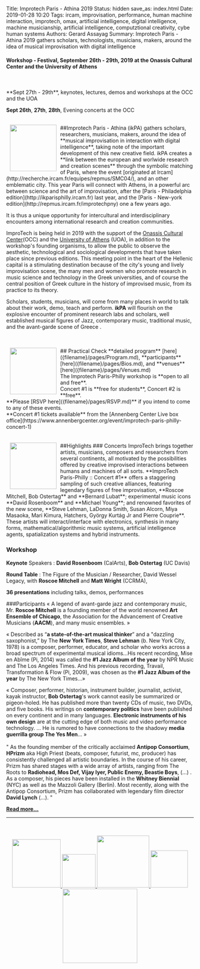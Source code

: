 Title: Improtech Paris - Athina 2019
Status: hidden
save_as: index.html
Date: 2019-01-28 10:20
Tags: ircam, improvisation, performance, human machine interaction, improtech, omax, artificial intelligence, digital intelligence, machine musicianship, artificial intelligence, computztional creativity, cybe human systems
Authors: Gerard Assayag
Summary: Improtech Paris - Athina 2019 gathers scholars, technologists, musicians, makers, around the idea of musical improvisation with digital intelligence

#### Workshop - Festival, September 26th - 29th, 2019 at the Onassis Cultural Center and the University of Athens 
<br>
<br>
**Sept 27th - 29th**, keynotes, lectures, demos and workshops at the OCC and the UOA

**Sept 26th**, **27th**, **28th**, Evening concerts at the OCC
<br>
<br>


<img src="../images/IKPoster_Frag12.png" width="125" style="float:left" hspace="10">
##Improtech Paris - Athina (ikPA)
gathers scholars, researchers, musicians, makers, around the idea of **musical improvisation in interaction with digital intelligence**, taking note of the important development of this new creative field.
ikPA creates a **link between the european and worlwide research and creation scenes** through the symbolic matching of  Paris, where the event [originated at Ircam](http://recherche.ircam.fr/equipes/repmus/SMC04/), and an other emblematic city. This year Paris will connect with Athens, in a powerful arc between science and the art of improvisation, after the  [Paris - Philadelphia edition](http://ikparisphilly.ircam.fr) last year, and the [Paris - New-york edition](http://repmus.ircam.fr/improtechpny) one a few years ago.

It is thus a unique opportunity for intercultural and interdisciplinary encounters among international research and creation communities.

ImproTech is being held in 2019 with the support of the [Onassis Cultural Center](http://http://www.sgt.gr)(OCC) and the [University of Athens](https://en.uoa.gr/) (UOA), in addition to the workshop's founding organisms, to allow the public to observe the aesthetic, technological and sociological developments that have taken place since previous editions. 
This meeting point in the heart of the  Hellenic capital is a stimulating destination because of the city's young and lively improvisation scene, the many men and women who promote research in music science and technology in the Greek universities, and of course the central position of Greek culture in the history of improvised music, from its practice to its theory. 

Scholars, students, musicians, will come from many places in world to talk about their work, demo, teach and perform. **ikPA** will flourish on the explosive encounter of prominent research labs and scholars, well established musical figures of Jazz, contemporary music, traditional music, and the  avant-garde scene of Greece .
<br>
<br>
<br>

<img src="../images/IKPoster_frag17.png" width="125" style="float:left" hspace="10">
## Practical
Check **detailed program** [here]({filename}/pages/Program.md), **participants** [here]({filename}/pages/Bios.md), and **venues**  [here]({filename}/pages/Venues.md)  
<br>
The Improtech Paris-Philly workshop is **open to all and free**.  
<br>
Concert #1 is **free for students**, Concert #2 is **free**.  
<br>
**Please [RSVP here]({filename}/pages/RSVP.md)** if you intend to come to any of these events.  
<br>
**Concert #1 tickets available** from the [Annenberg Center Live box office](https://www.annenbergcenter.org/event/improtech-paris-philly-concert-1)
<br>
<br>
<br>

<img src="../images/IKPoster_frag22.png" width="125" style="float:left" hspace="10">
##Highlights
### Concerts
ImproTech brings together artists, musicians, composers and researchers from several continents, all motivated by the possibilities offered by creative improvised interactions between humans and machines of all sorts.  
**ImproTech Paris-Philly :: Concert #1** offers a staggering sampling of such creative alliances, featuring legendary figures of free improvisation, **Roscoe Mitchell, Bob Ostertag** and **Bernard Lubat**; experimental music icons **David Rosenboom** and **Michael Young**; and renowned favorites of the new scene, **Steve Lehman, LaDonna Smith, Susan Alcorn, Miya Masaoka, Mari Kimura, Hatchers, György Kurtág Jr and Pierre Couprie**. These artists will interact/interface with electronics, synthesis in many forms, mathematical/algorithmic music systems, artificial intelligence agents, spatialization systems and hybrid instruments.

### Workshop

**Keynote** Speakers : **David Rosenboom** (CalArts), **Bob Ostertag** (UC Davis)

**Round Table** : The Figure of the Musician / Researcher, David Wessel Legacy, with **Roscoe Mitchell** and **Matt Wright** (CCRMA),

**36 presentations** including talks, demos, performances


###Participants
«  A legend of avant-garde jazz and contemporary music, Mr. **Roscoe Mitchell** is a founding member of the world renowned **Art Ensemble of Chicago**, the Association for the Advancement of Creative Musicians (**AACM**), and many music ensembles. »

«  Described as “**a state-of-the-art musical thinker**” and a "dazzling saxophonist,” by The **New York Times**, **Steve Lehman** (b. New York City, 1978) is a composer, performer, educator, and scholar who works across a broad spectrum of experimental musical idioms...His recent recording, Mise en Abîme (Pi, 2014) was called the **#1 Jazz Album of the year** by NPR Music and The Los Angeles Times. And his previous recording, Travail, Transformation & Flow (Pi, 2009), was chosen as the **#1 Jazz Album of the year** by The New York Times...»

« Composer, performer, historian, instrument builder, journalist, activist, kayak instructor, **Bob Ostertag**'s work cannot easily be summarized or pigeon-holed. He has published more than twenty CDs of music, two DVDs, and five books. His writings on **contemporary politics** have been published on every continent and in many languages. **Electronic instruments of his own design** are at the cutting edge of both music and video performance technology. ... He is rumored to have connections to the shadowy **media guerrilla group The Yes Men**… »
<br>
<br>
" As the founding member of the critically acclaimed **Antipop Consortium**, **HPrizm** aka High Priest (beats, composer, futurist, mc, producer) has consistently challenged all artistic boundaries. In the course of his career, Prizm has shared stages with a wide array of artists, ranging from The Roots to **Radiohead, Mos Def, Vijay Iyer, Public Enemy, Beastie Boys**, (...) . As a composer, his pieces have been installed in the **Whitney Biennial** (NYC) as well as the Mazzoli Gallery (Berlin). Most recently, along with the Antipop Consortium, Prizm has collaborated with legendary film director **David Lynch** (...). "

**[Read more...]({filename}/pages/Highlights.md)**  

---

<p align="center">
<br><br>
<a target="_blank" href="https://www.w3schools.com"> <img  src="../images/LOGO.Ircam.jpg" width="130"> </a>
<a target="_blank" href="https://www.w3schools.com"> <img  src="../images/collegium-logo.png" width="90"> </a>
<a target="_blank" href="https://www.w3schools.com"> <img  src="../images/DjazzLOGO.png" width="140"> </a>
<a target="_blank" href="https://www.w3schools.com"> <img  src="../images/logo-iremus.png" width="100"> </a>
<a target="_blank" href="https://www.w3schools.com"> <img  src="../images/penn_fulllogo.gif" width="200"> </a>
<br><br><br><br>
</p>
